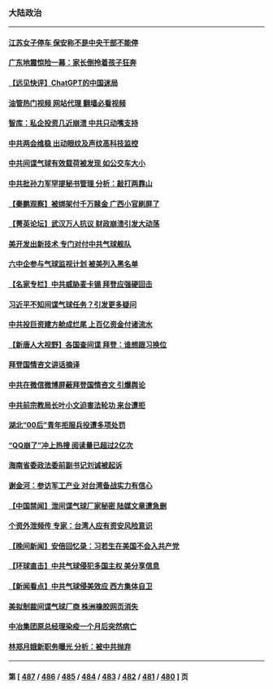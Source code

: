 ### 大陆政治
---
#### [江苏女子停车 保安称不是中央干部不能停](../../pages/ncid277/n13927527.md?02111645) 
#### [广东地震惊险一幕：家长倒拎着孩子狂奔](../../pages/ncid277/n13927511.md?02111645) 
#### [【远见快评】ChatGPT的中国迷局](../../pages/ncid277/n13927305.md?02111645) 
#### [油管热门视频 网站代理 翻墙必看视频](http://138.2.39.72:81/youtube.html?epic-marker?02111645)
#### [智库：私企投资几近崩溃 中共只动嘴支持](../../pages/ncid277/n13927290.md?02111645) 
#### [中共两会维稳 出动眼纹及声纹高科技监控](../../pages/ncid277/n13927406.md?02111645) 
#### [中共间谍气球有效载荷被发现 如公交车大小](../../pages/ncid277/n13927327.md?02111645) 
#### [中共批孙力军罕提秘书管理 分析：敲打两靠山](../../pages/ncid277/n13927346.md?02111645) 
#### [【秦鹏观察】被绑架付千万赎金 广西小官刷屏了](../../pages/ncid277/n13927300.md?02111645) 
#### [【菁英论坛】武汉万人抗议 财政崩溃引发大动荡](../../pages/ncid277/n13927204.md?02111645) 
#### [美开发出新技术 专门对付中共气球舰队](../../pages/ncid277/n13927288.md?02111645) 
#### [六中企参与气球监视计划 被美列入黑名单](../../pages/ncid277/n13927280.md?02111645) 
#### [【名家专栏】中共威胁麦卡锡 拜登应强硬回击](../../pages/ncid277/n13927135.md?02111645) 
#### [习近平不知间谍气球任务？引发更多疑问](../../pages/ncid277/n13927245.md?02111645) 
#### [中共投巨资建方舱成烂尾 上百亿资金付诸流水](../../pages/ncid277/n13927250.md?02111645) 
#### [【新唐人大视野】各国查间谍 拜登：谁想跟习换位](../../pages/ncid277/n13927198.md?02111645) 
#### [拜登国情咨文讲话摘译](../../pages/ncid277/n13927210.md?02111645) 
#### [中共在微信微博屏蔽拜登国情咨文 引爆舆论](../../pages/ncid277/n13927186.md?02111645) 
#### [中共前宗教局长叶小文迫害法轮功 来台遭拒](../../pages/ncid277/n13927164.md?02111645) 
#### [湖北“00后”青年拒服兵役遭多项处罚](../../pages/ncid277/n13927015.md?02111645) 
#### [“QQ崩了”冲上热搜 阅读量已超过2亿次](../../pages/ncid277/n13926976.md?02111645) 
#### [海南省委政法委前副书记刘诚被起诉](../../pages/ncid277/n13927013.md?02111645) 
#### [谢金河：参访军工产业 对台湾备战实力有信心](../../pages/ncid277/n13926958.md?02111645) 
#### [【中国禁闻】泄间谍气球厂家秘密 陆媒文章遭急删](../../pages/ncid277/n13926553.md?02111645) 
#### [个资外泄频传 专家：台湾人应有资安风险意识](../../pages/ncid277/n13926212.md?02111645) 
#### [【晚间新闻】安倍回忆录：习若生在美国不会入共产党](../../pages/ncid277/n13926979.md?02111645) 
#### [【环球直击】中共气球侵犯多国主权 美分享信息](../../pages/ncid277/n13926550.md?02111645) 
#### [【新闻看点】中共气球侵美效应 西方集体自卫](../../pages/ncid277/n13926574.md?02111645) 
#### [美拟制裁间谍气球厂商 株洲橡胶网页消失](../../pages/ncid277/n13926559.md?02111645) 
#### [中冶集团原总经理染疫一个月后突然病亡](../../pages/ncid277/n13926662.md?02111645) 
#### [林郑月娥新职务曝光 分析：被中共抛弃](../../pages/ncid277/n13926653.md?02111645) 

---
#### 第 [ [487](./487.md?02111645) / [486](./486.md?02111645) / [485](./485.md?02111645) / [484](./484.md?02111645) / [483](./483.md?02111645) / [482](./482.md?02111645) / [481](./481.md?02111645) / [480](./480.md?02111645) ] 页
